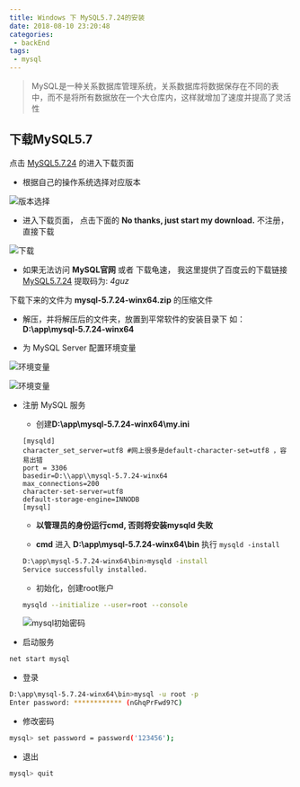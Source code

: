 ```yaml
---
title: Windows 下 MySQL5.7.24的安装
date: 2018-08-10 23:20:48
categories:
 - backEnd
tags:
 - mysql
---
```


> MySQL是一种关系数据库管理系统，关系数据库将数据保存在不同的表中，而不是将所有数据放在一个大仓库内，这样就增加了速度并提高了灵活性  

## 下载MySQL5.7

点击 [MySQL5.7.24](https://dev.mysql.com/downloads/mysql/5.7.html#downloads "MySQL5.7.24") 的进入下载页面   

* 根据自己的操作系统选择对应版本

![版本选择](http://upload-images.jianshu.io/upload_images/12493822-40bf1818c9853640.jpg?imageMogr2/auto-orient/strip%7CimageView2/2/w/1240 "MySQL版本选择") 

* 进入下载页面， 点击下面的 **No thanks, just start my download.** 不注册，直接下载  

![下载](http://upload-images.jianshu.io/upload_images/12493822-02db48bdca2bca7f.jpg?imageMogr2/auto-orient/strip%7CimageView2/2/w/1240 "MySQL下载")  

* 如果无法访问 **MySQL官网** 或者 下载龟速， 我这里提供了百度云的下载链接 [MySQL5.7.24](https://pan.baidu.com/s/18emOYA4e3bIvZPqT3k_AKw "MySQL5.7.24")  提取码为: _4guz_   

下载下来的文件为 **mysql-5.7.24-winx64.zip** 的压缩文件

* 解压，并将解压后的文件夹，放置到平常软件的安装目录下 如： **D:\app\mysql-5.7.24-winx64**

* 为 MySQL Server 配置环境变量  

![环境变量](http://upload-images.jianshu.io/upload_images/12493822-e3416620ba619dcb.jpg?imageMogr2/auto-orient/strip%7CimageView2/2/w/1240 "MySQL环境变量")  

![环境变量](http://upload-images.jianshu.io/upload_images/12493822-0a5dd53e21618fac.jpg?imageMogr2/auto-orient/strip%7CimageView2/2/w/1240 "MySQL环境变量")  

* 注册 MySQL 服务

  * 创建**D:\app\mysql-5.7.24-winx64\my.ini**  

  ```
  [mysqld]
  character_set_server=utf8 #网上很多是default-character-set=utf8 ，容易出错
  port = 3306
  basedir=D:\\app\\mysql-5.7.24-winx64
  max_connections=200
  character-set-server=utf8
  default-storage-engine=INNODB
  [mysql]
  ```

  * **以管理员的身份运行cmd, 否则将安装mysqld 失败**

  * **cmd** 进入 **D:\app\mysql-5.7.24-winx64\bin** 执行 `mysqld -install`

  ```sh
  D:\app\mysql-5.7.24-winx64\bin>mysqld -install
  Service successfully installed.
  ```

  * 初始化，创建root账户

  ```sh
  mysqld --initialize --user=root --console
  ```

  ![mysql初始密码](http://upload-images.jianshu.io/upload_images/12493822-192b40f770b5dfb8.jpg?imageMogr2/auto-orient/strip%7CimageView2/2/w/1240 "mysql初始密码")


* 启动服务
```sh
net start mysql
```

* 登录

```sh
D:\app\mysql-5.7.24-winx64\bin>mysql -u root -p
Enter password: ************ (nGhqPrFwd9?C)
```

* 修改密码

```sh
mysql> set password = password('123456');
```

* 退出

```sh
mysql> quit
```
